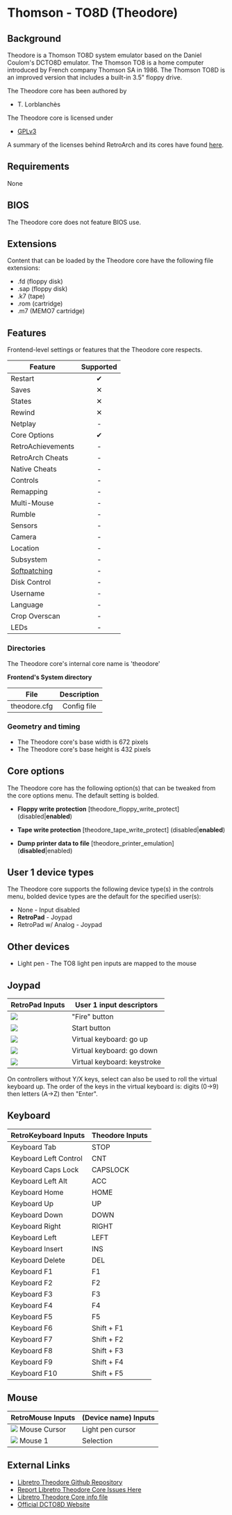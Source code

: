 # Thomson - TO8D (Theodore)

## Background

Theodore is a Thomson TO8D system emulator based on the Daniel Coulom's DCTO8D emulator. The Thomson TO8 is a home computer introduced by French company Thomson SA in 1986. The Thomson TO8D is an improved version that includes a built-in 3.5" floppy drive.

The Theodore core has been authored by

- T. Lorblanchès

The Theodore core is licensed under

- [GPLv3](https://github.com/Zlika/theodore/blob/master/LICENSE)

A summary of the licenses behind RetroArch and its cores have found [here](https://docs.libretro.com/tech/licenses/).

## Requirements

None

## BIOS

The Theodore core does not feature BIOS use.

## Extensions

Content that can be loaded by the Theodore core have the following file extensions:

- .fd (floppy disk)
- .sap (floppy disk)
- .k7 (tape)
- .rom (cartridge)
- .m7 (MEMO7 cartridge)

## Features

Frontend-level settings or features that the Theodore core respects.

| Feature           | Supported |
|-------------------|:---------:|
| Restart           | ✔         |
| Saves             | ✕         |
| States            | ✕         |
| Rewind            | ✕         |
| Netplay           | -         |
| Core Options      | ✔         |
| RetroAchievements | -         |
| RetroArch Cheats  | -         |
| Native Cheats     | -         |
| Controls          | -         |
| Remapping         | -         |
| Multi-Mouse       | -         |
| Rumble            | -         |
| Sensors           | -         |
| Camera            | -         |
| Location          | -         |
| Subsystem         | -         |
| [Softpatching](https://docs.libretro.com/guides/softpatching/) | -         |
| Disk Control      | -         |
| Username          | -         |
| Language          | -         |
| Crop Overscan     | -         |
| LEDs              | -         |

### Directories

The Theodore core's internal core name is 'theodore'

**Frontend's System directory**

| File         | Description |
|:------------:|:-----------:|
| theodore.cfg | Config file |

### Geometry and timing

- The Theodore core's base width is 672 pixels
- The Theodore core's base height is 432 pixels

## Core options

The Theodore core has the following option(s) that can be tweaked from the core options menu. The default setting is bolded.

- **Floppy write protection** [theodore_floppy_write_protect]  (disabled|**enabled**)

- **Tape write protection** [theodore_tape_write_protect]  (disabled|**enabled**)

- **Dump printer data to file** [theodore_printer_emulation] (**disabled**|enabled)

## User 1 device types

The Theodore core supports the following device type(s) in the controls menu, bolded device types are the default for the specified user(s):

- None - Input disabled
- **RetroPad** - Joypad
- RetroPad w/ Analog - Joypad

## Other devices

- Light pen - The TO8 light pen inputs are mapped to the mouse

## Joypad

| RetroPad Inputs                        | User 1 input descriptors    |
|----------------------------------------|-----------------------------|
| ![](../image/retropad/retro_a.png)     | "Fire" button               |
| ![](../image/retropad/retro_b.png)     | Start button                |
| ![](../image/retropad/retro_x.png)     | Virtual keyboard: go up     |
| ![](../image/retropad/retro_y.png)     | Virtual keyboard: go down   |
| ![](../image/retropad/retro_start.png) | Virtual keyboard: keystroke |

On controllers without Y/X keys, select can also be used to roll the virtual keyboard up. The order of the keys in the virtual keyboard is: digits (0->9) then letters (A->Z) then "Enter".

## Keyboard

| RetroKeyboard Inputs         | Theodore Inputs           |
|------------------------------|---------------------------|
| Keyboard Tab                 | STOP                      |
| Keyboard Left Control        | CNT                       |
| Keyboard Caps Lock           | CAPSLOCK                  |
| Keyboard Left Alt            | ACC                       |
| Keyboard Home                | HOME                      |
| Keyboard Up                  | UP                        |
| Keyboard Down                | DOWN                      |
| Keyboard Right               | RIGHT                     |
| Keyboard Left                | LEFT                      |
| Keyboard Insert              | INS                       |
| Keyboard Delete              | DEL                       |
| Keyboard F1                  | F1                        |
| Keyboard F2                  | F2                        |
| Keyboard F3                  | F3                        |
| Keyboard F4                  | F4                        |
| Keyboard F5                  | F5                        |
| Keyboard F6                  | Shift + F1                |
| Keyboard F7                  | Shift + F2                |
| Keyboard F8                  | Shift + F3                |
| Keyboard F9                  | Shift + F4                |
| Keyboard F10                 | Shift + F5                |

## Mouse

| RetroMouse Inputs                                     | (Device name) Inputs      |
|-------------------------------------------------------|---------------------------|
| ![](../image/retromouse/retro_mouse.png) Mouse Cursor | Light pen cursor                         |
| ![](../image/retromouse/retro_left.png) Mouse 1       | Selection                      |

## External Links

- [Libretro Theodore Github Repository](https://github.com/Zlika/theodore)
- [Report Libretro Theodore Core Issues Here](https://github.com/Zlika/theodore/issues)
- [Libretro Theodore Core info file](https://github.com/libretro/libretro-super/blob/master/dist/info/theodore_libretro.info)
- [Official DCTO8D Website](http://dcto8.free.fr/)
